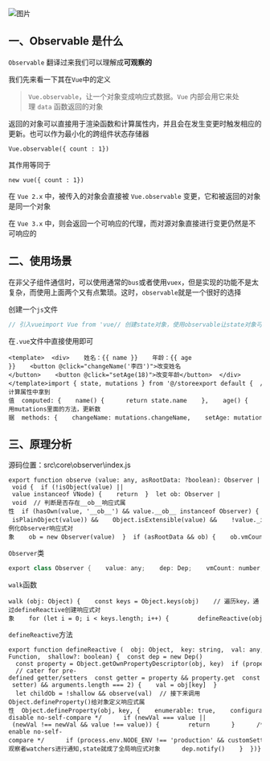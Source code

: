 ![图片](https://img-blog.csdnimg.cn/img_convert/0152ce2ce149af45b7d98fe783d5d344.png)

## 一、Observable 是什么

`Observable` 翻译过来我们可以理解成**可观察的**

我们先来看一下其在`Vue`中的定义

> `Vue.observable`，让一个对象变成响应式数据。`Vue` 内部会用它来处理 `data` 函数返回的对象

返回的对象可以直接用于渲染函数和计算属性内，并且会在发生变更时触发相应的更新。也可以作为最小化的跨组件状态存储器

```cobol
Vue.observable({ count : 1})
```

其作用等同于

```cobol
new vue({ count : 1})
```

在 `Vue 2.x` 中，被传入的对象会直接被 `Vue.observable` 变更，它和被返回的对象是同一个对象

在 `Vue 3.x` 中，则会返回一个可响应的代理，而对源对象直接进行变更仍然是不可响应的

## 二、使用场景

在非父子组件通信时，可以使用通常的`bus`或者使用`vuex`，但是实现的功能不是太复杂，而使用上面两个又有点繁琐。这时，`observable`就是一个很好的选择

创建一个`js`文件

```rust
// 引入vueimport Vue from 'vue// 创建state对象，使用observable让state对象可响应export let state = Vue.observable({  name: '张三',  'age': 38})// 创建对应的方法export let mutations = {  changeName(name) {    state.name = name  },  setAge(age) {    state.age = age  }}
```

在`.vue`文件中直接使用即可

```cobol
<template>  <div>    姓名：{{ name }}    年龄：{{ age }}    <button @click="changeName('李四')">改变姓名</button>    <button @click="setAge(18)">改变年龄</button>  </div></template>import { state, mutations } from '@/storeexport default {  // 在计算属性中拿到值  computed: {    name() {      return state.name    },    age() {      return state.age    }  },  // 调用mutations里面的方法，更新数据  methods: {    changeName: mutations.changeName,    setAge: mutations.setAge  }}
```

## 三、原理分析

源码位置：src\\core\\observer\\index.js

```cobol
export function observe (value: any, asRootData: ?boolean): Observer | void {  if (!isObject(value) || value instanceof VNode) {    return  }  let ob: Observer | void  // 判断是否存在__ob__响应式属性  if (hasOwn(value, '__ob__') && value.__ob__ instanceof Observer) {    ob = value.__ob__  } else if (    shouldObserve &&    !isServerRendering() &&    (Array.isArray(value) || isPlainObject(value)) &&    Object.isExtensible(value) &&    !value._isVue  ) {    // 实例化Observer响应式对象    ob = new Observer(value)  }  if (asRootData && ob) {    ob.vmCount++  }  return ob}
```

`Observer`类

```kotlin
export class Observer {    value: any;    dep: Dep;    vmCount: number; // number of vms that have this object as root $data     constructor (value: any) {        this.value = value        this.dep = new Dep()        this.vmCount = 0        def(value, '__ob__', this)        if (Array.isArray(value)) {            if (hasProto) {                protoAugment(value, arrayMethods)            } else {                copyAugment(value, arrayMethods, arrayKeys)            }            this.observeArray(value)        } else {            // 实例化对象是一个对象，进入walk方法            this.walk(value)        }}
```

`walk`函数

```cobol
walk (obj: Object) {    const keys = Object.keys(obj)    // 遍历key，通过defineReactive创建响应式对象    for (let i = 0; i < keys.length; i++) {        defineReactive(obj, keys[i])    }}
```

`defineReactive`方法

```cobol
export function defineReactive (  obj: Object,  key: string,  val: any,  customSetter?: ?Function,  shallow?: boolean) {  const dep = new Dep()   const property = Object.getOwnPropertyDescriptor(obj, key)  if (property && property.configurable === false) {    return  }   // cater for pre-defined getter/setters  const getter = property && property.get  const setter = property && property.set  if ((!getter || setter) && arguments.length === 2) {    val = obj[key]  }   let childOb = !shallow && observe(val)  // 接下来调用Object.defineProperty()给对象定义响应式属性  Object.defineProperty(obj, key, {    enumerable: true,    configurable: true,    get: function reactiveGetter () {      const value = getter ? getter.call(obj) : val      if (Dep.target) {        dep.depend()        if (childOb) {          childOb.dep.depend()          if (Array.isArray(value)) {            dependArray(value)          }        }      }      return value    },    set: function reactiveSetter (newVal) {      const value = getter ? getter.call(obj) : val      /* eslint-disable no-self-compare */      if (newVal === value || (newVal !== newVal && value !== value)) {        return      }      /* eslint-enable no-self-compare */      if (process.env.NODE_ENV !== 'production' && customSetter) {        customSetter()      }      // #7981: for accessor properties without setter      if (getter && !setter) return      if (setter) {        setter.call(obj, newVal)      } else {        val = newVal      }      childOb = !shallow && observe(newVal)      // 对观察者watchers进行通知,state就成了全局响应式对象      dep.notify()    }  })}
```